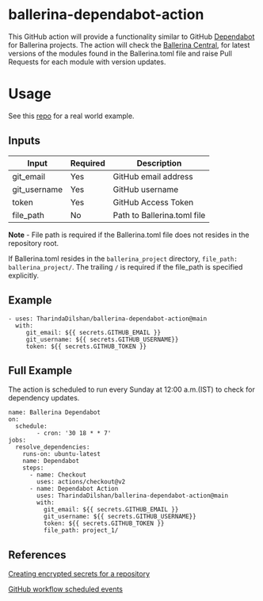 # ballerina-dependabot-action

This GitHub action will provide a functionality similar to GitHub [Dependabot](https://github.com/dependabot/) for Ballerina projects. The action will check the [Ballerina Central](https://central.ballerina.io/), for latest versions of the modules found in the Ballerina.toml file and raise Pull Requests for each module with version updates.

# Usage
See this [repo](https://github.com/TharindaDilshan/ballerina-dependabot-extended) for a real world example.

## Inputs

| Input        | Required | Description                 |
|--------------|----------|-----------------------------|
| git_email    | Yes      | GitHub email address        |
| git_username | Yes      | GitHub username             |
| token        | Yes      | GitHub Access Token         |
| file_path    | No       | Path to Ballerina.toml file |

**Note** - File path is required if the Ballerina.toml file does not resides in the repository root.

If Ballerina.toml resides in the `ballerina_project` directory, `file_path: ballerina_project/`. The trailing `/` is required if the file_path is specified explicitly.

## Example

```
- uses: TharindaDilshan/ballerina-dependabot-action@main
  with:
     git_email: ${{ secrets.GITHUB_EMAIL }}
     git_username: ${{ secrets.GITHUB_USERNAME}}
     token: ${{ secrets.GITHUB_TOKEN }}
```

## Full Example

The action is scheduled to run every Sunday at 12:00 a.m.(IST) to check for dependency updates.

```
name: Ballerina Dependabot
on: 
  schedule:
        - cron: '30 18 * * 7'
jobs:
  resolve_dependencies:
    runs-on: ubuntu-latest
    name: Dependabot
    steps:
      - name: Checkout
        uses: actions/checkout@v2
      - name: Dependabot Action
        uses: TharindaDilshan/ballerina-dependabot-action@main
        with:
          git_email: ${{ secrets.GITHUB_EMAIL }}
          git_username: ${{ secrets.GITHUB_USERNAME}}
          token: ${{ secrets.GITHUB_TOKEN }}
          file_path: project_1/
```

## References

[Creating encrypted secrets for a repository](https://docs.github.com/en/free-pro-team@latest/actions/reference/encrypted-secrets#creating-encrypted-secrets-for-a-repository)

[GitHub workflow scheduled events](https://docs.github.com/en/free-pro-team@latest/actions/reference/events-that-trigger-workflows#scheduled-events)